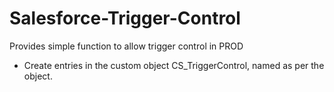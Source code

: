 Salesforce-Trigger-Control
==========================

Provides simple function to allow trigger control in PROD

* Create entries in the custom object CS_TriggerControl, named as per the object.
